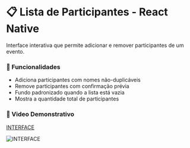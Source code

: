 # 📋 Lista de Participantes - React Native

Interface interativa que permite adicionar e remover participantes de um evento. 

### 🚀 Funcionalidades

* Adiciona participantes com nomes não-duplicáveis
* Remove participantes com confirmação prévia
* Fundo padronizado quando a lista está vazia
* Mostra a quantidade total de participantes

### 🎥 Video Demonstrativo

[INTERFACE](./video_interface.gif)

![INTERFACE](./video_interface.gif)
